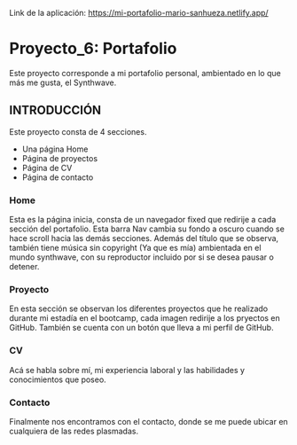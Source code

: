 Link de la aplicación: https://mi-portafolio-mario-sanhueza.netlify.app/
# Proyecto_6: Portafolio

Este proyecto corresponde a mi portafolio personal, ambientado en lo que más me gusta, el Synthwave.

## INTRODUCCIÓN

Este proyecto consta de 4 secciones.

- Una página Home
- Página de proyectos
- Página de CV
- Página de contacto

### Home

Esta es la página inicia, consta de un navegador fixed que redirije a cada sección del portafolio. Esta barra Nav cambia su fondo a oscuro cuando se hace scroll hacia las demás secciones. Además del título que se observa, también tiene música sin copyright (Ya que es mía) ambientada en el mundo synthwave, con su reproductor incluido por si se desea pausar o detener.

### Proyecto

En esta sección se observan los diferentes proyectos que he realizado durante mi estadía en el bootcamp, cada imagen redirije a los pryectos en GitHub. También se cuenta con un botón que lleva a mi perfil de GitHub.

### CV

Acá se habla sobre mí, mi experiencia laboral y las habilidades y conocimientos que poseo.

### Contacto

Finalmente nos encontramos con el contacto, donde se me puede ubicar en cualquiera de las redes plasmadas.
